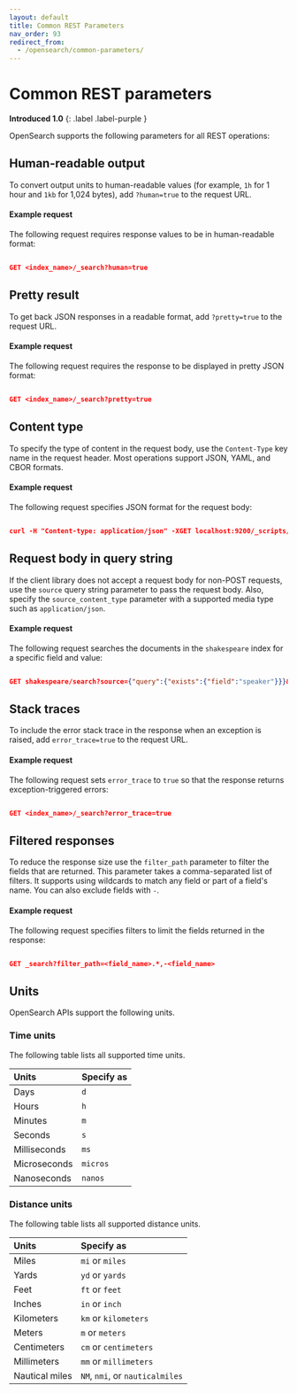 ```yaml
---
layout: default
title: Common REST Parameters
nav_order: 93
redirect_from:
  - /opensearch/common-parameters/
---
```


# Common REST parameters
**Introduced 1.0**
{: .label .label-purple }

OpenSearch supports the following parameters for all REST operations:

## Human-readable output

To convert output units to human-readable values (for example, `1h` for 1 hour and `1kb` for 1,024 bytes), add `?human=true` to the request URL.  

#### Example request

The following request requires response values to be in human-readable format:

```json

GET <index_name>/_search?human=true
```

## Pretty result

To get back JSON responses in a readable format, add `?pretty=true` to the request URL.  

#### Example request

The following request requires the response to be displayed in pretty JSON format:

```json

GET <index_name>/_search?pretty=true
```

## Content type

To specify the type of content in the request body, use the `Content-Type` key name in the request header. Most operations support JSON, YAML, and CBOR formats.  

#### Example request

The following request specifies JSON format for the request body:

```json

curl -H "Content-type: application/json" -XGET localhost:9200/_scripts/<template_name>
```

## Request body in query string

If the client library does not accept a request body for non-POST requests, use the `source` query string parameter to pass the request body. Also, specify the `source_content_type` parameter with a supported media type such as `application/json`.  


#### Example request

The following request searches the documents in the `shakespeare` index for a specific field and value:

```json

GET shakespeare/search?source={"query":{"exists":{"field":"speaker"}}}&source_content_type=application/json
```

## Stack traces

To include the error stack trace in the response when an exception is raised, add `error_trace=true` to the request URL.  

#### Example request

The following request sets `error_trace` to `true` so that the response returns exception-triggered errors:

```json

GET <index_name>/_search?error_trace=true
```

## Filtered responses

To reduce the response size use the `filter_path` parameter to filter the fields that are returned. This parameter takes a comma-separated list of filters. It supports using wildcards to match any field or part of a field's name. You can also exclude fields with `-`.  

#### Example request

The following request specifies filters to limit the fields returned in the response:

```json

GET _search?filter_path=<field_name>.*,-<field_name>
```

## Units

OpenSearch APIs support the following units.

### Time units

The following table lists all supported time units.

Units | Specify as
:--- | :---
Days | `d`
Hours | `h`
Minutes | `m`
Seconds | `s`
Milliseconds | `ms`
Microseconds | `micros`
Nanoseconds | `nanos`
 
### Distance units

The following table lists all supported distance units.

Units | Specify as
:--- | :---
Miles | `mi` or `miles`
Yards | `yd` or `yards`
Feet | `ft` or `feet`
Inches | `in` or `inch`
Kilometers | `km` or `kilometers`
Meters | `m` or `meters`
Centimeters | `cm` or `centimeters`
Millimeters | `mm` or `millimeters`
Nautical miles | `NM`, `nmi`, or `nauticalmiles` 